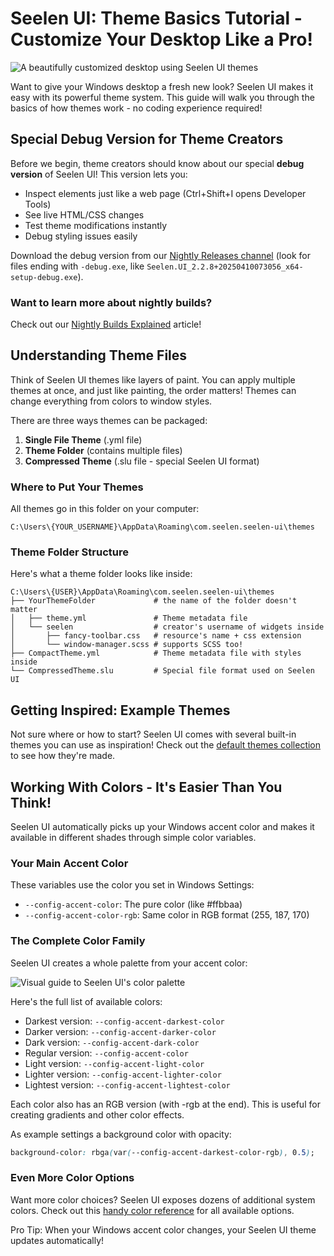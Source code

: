 # Seelen UI: Theme Basics Tutorial - Customize Your Desktop Like a Pro!

![A beautifully customized desktop using Seelen UI themes](https://raw.githubusercontent.com/Seelen-Inc/sl-blogs/refs/heads/master/blog/seelen-ui-theme-tutorial/image.png)

Want to give your Windows desktop a fresh new look? Seelen UI makes it easy with
its powerful theme system. This guide will walk you through the basics of how
themes work - no coding experience required!

## Special Debug Version for Theme Creators

Before we begin, theme creators should know about our special **debug version**
of Seelen UI! This version lets you:

- Inspect elements just like a web page (Ctrl+Shift+I opens Developer Tools)
- See live HTML/CSS changes
- Test theme modifications instantly
- Debug styling issues easily

Download the debug version from our
[Nightly Releases channel](https://seelen.io/apps/seelen-ui/releases/nightly)
(look for files ending with `-debug.exe`, like
`Seelen.UI_2.2.8+20250410073056_x64-setup-debug.exe`).

### Want to learn more about nightly builds?

Check out our
[Nightly Builds Explained](https://seelen.io/blog/seelen-ui-nightly) article!

## Understanding Theme Files

Think of Seelen UI themes like layers of paint. You can apply multiple themes at
once, and just like painting, the order matters! Themes can change everything
from colors to window styles.

There are three ways themes can be packaged:

1. **Single File Theme** (.yml file)
2. **Theme Folder** (contains multiple files)
3. **Compressed Theme** (.slu file - special Seelen UI format)

### Where to Put Your Themes

All themes go in this folder on your computer:

```text
C:\Users\{YOUR_USERNAME}\AppData\Roaming\com.seelen.seelen-ui\themes
```

### Theme Folder Structure

Here's what a theme folder looks like inside:

```text
C:\Users\{USER}\AppData\Roaming\com.seelen.seelen-ui\themes
├── YourThemeFolder             # the name of the folder doesn't matter
│   ├── theme.yml               # Theme metadata file
│   └── seelen                  # creator's username of widgets inside
│       ├── fancy-toolbar.css   # resource's name + css extension
│       └── window-manager.scss # supports SCSS too!
├── CompactTheme.yml            # Theme metadata file with styles inside
└── CompressedTheme.slu         # Special file format used on Seelen UI
```

## Getting Inspired: Example Themes

Not sure where or how to start? Seelen UI comes with several built-in themes you
can use as inspiration! Check out the
[default themes collection](https://github.com/eythaann/Seelen-UI/tree/master/static/themes)
to see how they're made.

## Working With Colors - It's Easier Than You Think!

Seelen UI automatically picks up your Windows accent color and makes it
available in different shades through simple color variables.

### Your Main Accent Color

These variables use the color you set in Windows Settings:

- `--config-accent-color`: The pure color (like #ffbbaa)
- `--config-accent-color-rgb`: Same color in RGB format (255, 187, 170)

### The Complete Color Family

Seelen UI creates a whole palette from your accent color:

![Visual guide to Seelen UI's color palette](https://raw.githubusercontent.com/Seelen-Inc/sl-blogs/refs/heads/master/blog/seelen-ui-theme-tutorial/colors.png)

Here's the full list of available colors:

- Darkest version: `--config-accent-darkest-color`
- Darker version: `--config-accent-darker-color`
- Dark version: `--config-accent-dark-color`
- Regular version: `--config-accent-color`
- Light version: `--config-accent-light-color`
- Lighter version: `--config-accent-lighter-color`
- Lightest version: `--config-accent-lightest-color`

Each color also has an RGB version (with -rgb at the end). This is useful for
creating gradients and other color effects.

As example settings a background color with opacity:

```css
background-color: rbga(var(--config-accent-darkest-color-rgb), 0.5);
```

### Even More Color Options

Want more color choices? Seelen UI exposes dozens of additional system colors.
Check out this
[handy color reference](https://gist.github.com/eythaann/cd9a3cda0206ce23a17f5ea00ec2ba06)
for all available options.

Pro Tip: When your Windows accent color changes, your Seelen UI theme updates
automatically!
